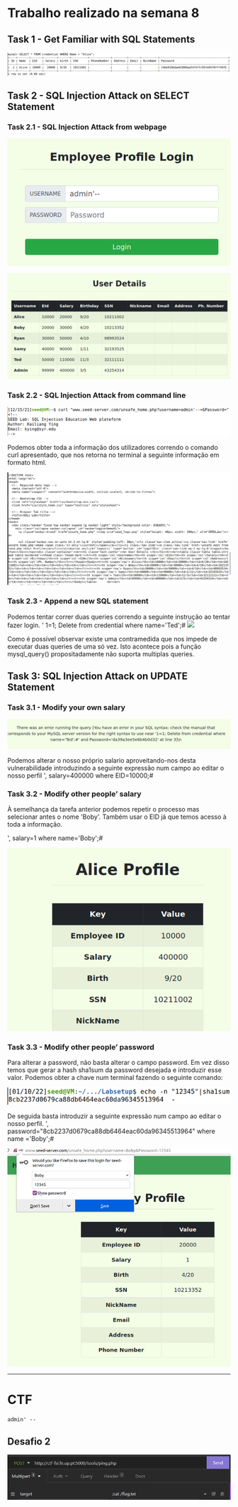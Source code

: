 # Trabalho realizado na semana 8

## Task 1 - Get Familiar with SQL Statements

![](Tarefas/screenshots/1.png)

## Task 2 - SQL Injection Attack on SELECT Statement

### Task 2.1 - SQL Injection Attack from webpage

![](Tarefas/screenshots/2-1-1.png)

![](Tarefas/screenshots/2-1-2.png)

### Task 2.2 - SQL Injection Attack from command line

![](Tarefas/screenshots/2-2.png)

Podemos obter toda a informação dos utilizadores correndo o comando curl apresentado, que nos retorna no terminal a seguinte informação em formato html.

![](Tarefas/screenshots/2.2.png)

### Task 2.3 - Append a new SQL statement
Podemos tentar correr duas queries correndo a seguinte instrução ao tentar fazer login.
' 1=1; Delete from credential where name='Ted';#
![](Tarefas/screenshots/2.3.png)

Como é possível observar existe uma contramedida que nos impede de executar duas queries de uma só vez. 
Isto acontece pois a função mysql_query() propositadamente não suporta multiplas queries.

## Task 3: SQL Injection Attack on UPDATE Statement
### Task 3.1 - Modify your own salary
![](Tarefas/screenshots/3.1.png)


Podemos alterar o nosso próprio salario aproveitando-nos desta vulnerabilidade introduzindo a seguinte expressão num campo ao editar o nosso perfil
', salary=400000 where EID=10000;#
### Task 3.2 -  Modify other people’ salary
À semelhança da tarefa anterior podemos repetir o processo mas selecionar antes o nome 'Boby'. Também usar o EID já que temos acesso à toda a informação.

', salary=1 where name='Boby';#

![](Tarefas/screenshots/3.2.png)

### Task 3.3 - Modify other people’ password
Para alterar a password, não basta alterar o campo password. Em vez disso temos que gerar a hash sha1sum da password desejada e introduzir esse valor. Podemos obter a chave num terminal fazendo o seguinte comando:


![](Tarefas/screenshots/hash.png)

De seguida basta introduzir a seguinte expressão num campo ao editar o nosso perfil.
', password="8cb2237d0679ca88db6464eac60da96345513964" where name ='Boby';#


![](Tarefas/screenshots/3.3.png)

---
# CTF

`admin' --`

## Desafio 2

![](CTF/Desafio%202/screenshots/1.png)
